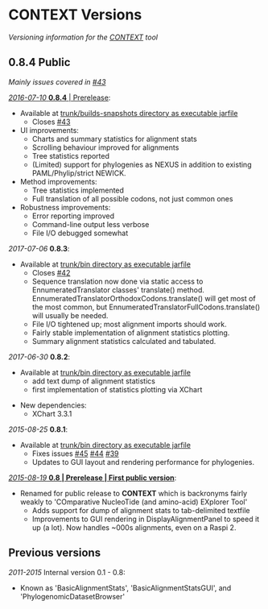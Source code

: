 # CONTEXT Versions
_Versioning information for the [CONTEXT](CONTEXT.md) tool_
## 0.8.4 Public
*Mainly issues covered in [#43](https://github.com/lonelyjoeparker/qmul-genome-convergence-pipeline/issues/43)*

[_2016-07-10_ **0.8.4** | Prerelease](https://github.com/lonelyjoeparker/qmul-genome-convergence-pipeline/releases/tag/v0.8.4prerelease):
* Available at [trunk/builds-snapshots directory as executable jarfile](https://github.com/lonelyjoeparker/qmul-genome-convergence-pipeline/releases/download/v0.8.4prerelease/CONTEXT-v0.8.4prerelease.jar)
    - Closes [#43](https://github.com/lonelyjoeparker/qmul-genome-convergence-pipeline/issues/43)
* UI improvements:
    - Charts and summary statistics for alignment stats
    - Scrolling behaviour improved for alignments
    - Tree statistics reported
    - (Limited) support for phylogenies as NEXUS in addition to existing PAML/Phylip/strict NEWICK.
* Method improvements:
    - Tree statistics implemented
    - Full translation of all possible codons, not just common ones
* Robustness improvements:
    - Error reporting improved
    - Command-line output less verbose
    - File I/O debugged somewhat

_2017-07-06_ **0.8.3**:
* Available at [trunk/bin directory as executable jarfile](https://github.com/lonelyjoeparker/qmul-genome-convergence-pipeline/blob/master/trunk/bin/CONTEXT-PhylogenomicDatasetBrowser-v0.8.3.jar?raw=true)
    - Closes [#42](https://github.com/lonelyjoeparker/qmul-genome-convergence-pipeline/issues/42)
    - Sequence translation now done via static access to EnnumeratedTranslator classes' translate() method. EnnumeratedTranslatorOrthodoxCodons.translate() will get most of the most common, but EnnumeratedTranslatorFullCodons.translate() will usually be needed.
    - File I/O tightened up; most alignment imports should work.
    - Fairly stable implementation of alignment statistics plotting.
    - Summary alignment statistics calculated and tabulated.

_2017-06-30_ **0.8.2**:
* Available at [trunk/bin directory as executable jarfile](https://github.com/lonelyjoeparker/qmul-genome-convergence-pipeline/blob/master/trunk/bin/CONTEXT-PhylogenomicDatasetBrowser-v0.8.2.jar?raw=true)
    - add text dump of alignment statistics
    - first implementation of statistics plotting via XChart
 
 - New dependencies:
    - XChart 3.3.1
 
_2015-08-25_ **0.8.1**:
* Available at [trunk/bin directory as executable jarfile](https://github.com/lonelyjoeparker/qmul-genome-convergence-pipeline/blob/master/trunk/bin/CONTEXT-PhylogenomicDatasetBrowser-v0.8.1.jar?raw=true)
   * Fixes issues [#45](https://github.com/lonelyjoeparker/qmul-genome-convergence-pipeline/issues/45) [#44](https://github.com/lonelyjoeparker/qmul-genome-convergence-pipeline/issues/44) [#39](https://github.com/lonelyjoeparker/qmul-genome-convergence-pipeline/issues/39)
   * Updates to GUI layout and rendering performance for phylogenies.

[_2015-08-19_ **0.8 | Prerelease | First public version**](https://github.com/lonelyjoeparker/qmul-genome-convergence-pipeline/releases/tag/v0.8.1-prerelease):
* Renamed for public release to **CONTEXT** which is backronyms fairly weakly to 'COmparative NucleoTide (and amino-acid) EXplorer Tool'
   * Adds support for dump of alignment stats to tab-delimited textfile
   * Improvements to GUI rendering in DisplayAlignmentPanel to speed it up (a lot). Now handles ~000s alignments, even on a Raspi 2.

## Previous versions

_2011-2015_ Internal version 0.1 - 0.8:
* Known as 'BasicAlignmentStats', 'BasicAlignmentStatsGUI', and 'PhylogenomicDatasetBrowser'
